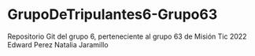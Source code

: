 # GrupoDeTripulantes6-Grupo63
Repositorio Git del grupo 6, perteneciente al grupo 63 de Misión Tic 2022
Edward Perez
Natalia Jaramillo
